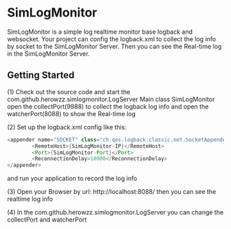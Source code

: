 # SimLogMonitor
SimLogMonitor is a simple log realtime monitor base logback and websocket.
Your project can config the logback.xml to collect the log info by socket to the SimLogMonitor Server. Then you can see the Real-time log in the SimLogMonitor Server.

## Getting Started
(1)  Check out the source code and start the com.github.herowzz.simlogmonitor.LogServer Main class
   SimLogMonitor open the collectPort(9988) to collect the logback log info and open the watcherPort(8088) to show the  Real-time log

(2) Set up the logback.xml config like this:
```java
<appender name="SOCKET" class="ch.qos.logback.classic.net.SocketAppender">
    	<RemoteHost>{SimLogMonitor-IP}</RemoteHost>
		<Port>{SimLogMonitor-Port}</Port>
		<ReconnectionDelay>10000</ReconnectionDelay>
</appender>
```
and run your application to record the log info

(3) Open your Browser by url: http://localhost:8088/ then you can see the realtime log info

(4) In the com.github.herowzz.simlogmonitor.LogServer you can change the collectPort and watcherPort
